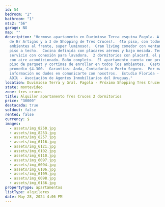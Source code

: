 ```yaml
---
id: 54
bedroom: "2"
bathroom: "1"
mts2: "56"
garage: NO
map: ""
description: "Hermoso apartamento en Duvimioso Terra esquina Pagola. A 1 cuadra
  de Br Artigas y a 3 de Shopping de Tres Cruces!.  4to piso, con todos sus
  ambientes al frente, super luminoso!.  Gran living comedor con ventanal de
  piso a techo.  Cocina definida con placares aéreos y bajo mesada. Terraza de
  servicio con conexión para lavadora.  2 dormitorios con placard, el principal
  con aire acondicionado. Baño completo.  El apartamento cuenta con precioso
  piso de parquet y cortinas de enrollar en todos los ambientes.  Gastos comunes
  promedio $4.300.  Garantías: Anda, Contaduría o Porto Seguro.  Por mas
  información no dudes en comunicarte con nosotros.  Estudio Florida - socio
  ADIU - Asociación de Agentes Inmobiliarios del Uruguay."
location: Duvimioso Terra y Gral. Pagola - Próximo Shopping Tres Cruces
state: montevideo
zone: tres cruces
title: Alquiler apartamento Tres Cruces 2 dormitorios
price: "30000"
destacada: true
soldout: false
rented: false
currency: $
images:
  - assets/img_8250.jpg
  - assets/img_8253.jpg
  - assets/img_8257.jpg
  - assets/img_6116.jpg
  - assets/img_6121.jpg
  - assets/img_6102.jpg
  - assets/img_6110.jpg
  - assets/img_6097.jpg
  - assets/img_6094.jpg
  - assets/img_6106.jpg
  - assets/img_6109.jpg
  - assets/img_6098.jpg
  - assets/img_6136.jpg
propertyType: apartamentos
listType: alquileres
date: May 28, 2024 4:06 PM
---
```

